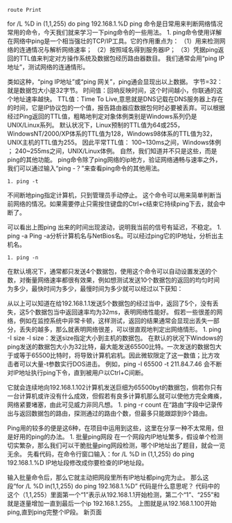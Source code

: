 	route Print
for /L %D in (1,1,255) do ping 192.168.1.%D
ping 命令是日常用来判断网络情况常用的命令，今天我们就来学习一下ping命令的一些用法。
	1. ping命令使用详解
在网络中ping是一个相当强壮的TCP/IP工具。它的作用重点为：
（1）用来检测网络的连通情况与解析网络速率；
（2）按照域名得到服务器IP；
（3）凭据ping返回的TTL值来判定对方操作系统及数据包经历路由器数目。
我们通常会用“ping IP地址”，测试网络的连通情形。

类如这种，“ping IP地址”或“ping 网关”，ping通会显现出以上数据。
字节=32：就是数据包大小是32字节。
时间值：回响反映时间，这个时间越小，你联通的这个地址速率越快。
TTL值：Time To Live,意思就是DNS记载在DNS服务器上存在的时间，它是IP协议包的一个值，报告路由器应数据包何时必要被丢弃。可以根据经过Ping返回的TTL值，粗略地判定对象体例类别是Windows系列仍是UNIX/Linux系列。
默认状况下，Linux预制的TTL值为64或255，WindowsNT/2000/XP体系的TTL值为128，Windows98体系的TTL值为32，UNIX主机的TTL值为255。
因此平常TTL值：
100~130ms之间，Windows体例 ；
240~255ms之间，UNIX/Linux体例。
自然，我们知道并不只是这些，而是ping的其他功能。
ping命令除了ping网络的ip地方，验证网络通畅与速率之外，我们可以通过输入“ping -？”来查看ping命令的其他用法。

	1. ping -t
不间断地ping指定计算机，只到管理员手动停止。
这个命令可以用来简单判断当前网络的情况。如果需要停止只需按住键盘的Ctrl+c结束它持续ping下去，就会中断了。

可以看出上图ping  出来的时间出现波动，说明我当前的信号有延迟，不稳定。
	1. ping -a
Ping -a分析计算机名与NetBios名。可以经过ping它的IP地址，分析出主机名。

	1. ping -n
在默认境况下，通常都只发送4个数据包，使用这个命令可以自动设置发送的个数，对衡量网络速率都很有效果，例如想测试发送10个数据包的返回的均匀时间为多少，最快时间为多少，最慢时间为多少就可以经过以下获知：

从以上可以知道在给192.168.1.1发送5个数据包的经过当中，返回了5个，没有丢失，这5个数据包当中返回速率均为32ms，表明网络性能好。
假若一些很差的网络，例如在监控系统中非常卡顿，这样测试，返回的结果通常会显现出丢失一部分，丢失的越多，那么就表明网络很差，可以很直观地判定出网络情形。
	1. ping -I size
-l size：发送size指定大小到主机的数据包。
在默认的状况下Windows的ping发送的数据包大小为32比特，最大能发送65500比特。一次发送的数据包大于或等于65500比特时，将导致计算机宕机。因此微软限定了这一数值；比方攻击者可以大量-t参数实行DOS进击。
例如，ping -l 65500 -t 211.84.7.46
会不断对IP地址执行ping下令，直到被用户以Ctrl+C间断。

它就会连续地向192.168.1.102计算机发送巨细为65500byt的数据包，倘若你只有一台计算机或许没有什么成效，但假若有良多计算机那么就可以使他方完全瘫痪，网络紧要堵塞，由此可见威力非同凡想。
	1. ping -r count
在“路由”字段中记录传出与返回数据包的路由，探测通过的路由个数，但最多只能跟踪到9个路由。

Ping用的较多的便是这6种，在项目中运用到这些，这里在分享一种不太常用，但是好用的ping的办法。
	1. 批量ping网段
在一个网段内IP地址繁多，假设单个检测切实繁杂，那么我们可以干脆批量ping网段检测，哪个IP地址出了题目，就会一览无余。
先看代码，在命令行窗口输入：for /L %D in (1,1,255) do ping 192.168.1.%D
IP地址段修改成你要检查的IP地址段。

输入批量命令后，那么它就主动把网段里所有IP地址都ping完为止。
那么这段“for /L %D in(1,1,255) do ping 192.168.1.%D” 代码是什么意思呢？
代码中的这个（1,1,255）里面第一个“1”表示从192.168.1.1开始检测，第二个“1”、“255”和就是逐量增加一直到最后一个ip 192.168.1.255。
上图就是从192.168.1.100开始ping,直到ping完整个IP段。
新页面
